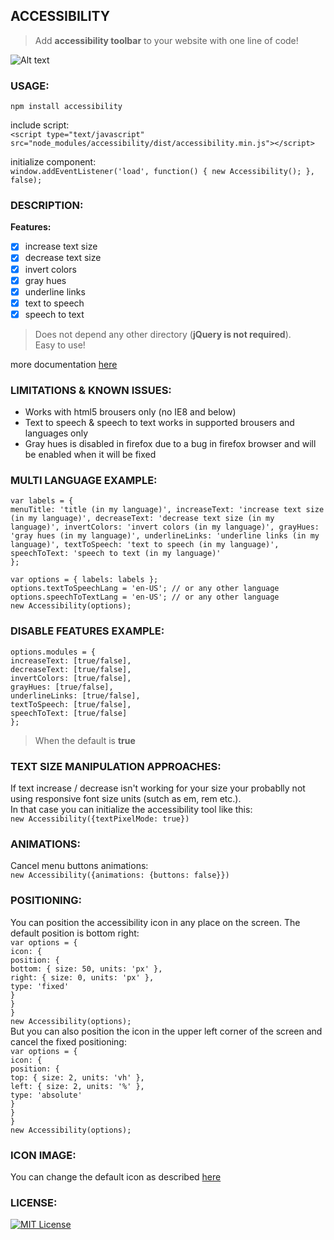 ## ACCESSIBILITY
>Add **accessibility toolbar** to your website with one line of code!

![Alt text](https://raw.githubusercontent.com/ranbuch/accessibility/master/accessibility.png "accessibility icon")

### USAGE:

`npm install accessibility`

include script:  
`<script type="text/javascript" src="node_modules/accessibility/dist/accessibility.min.js"></script>`  

initialize component:  
`window.addEventListener('load', function() {
    new Accessibility();
}, false);`

### DESCRIPTION:
**Features:**
- [x]  increase text size
- [x]  decrease text size
- [x]  invert colors
- [x]  gray hues
- [x]  underline links
- [x]  text to speech 
- [x]  speech to text

>Does not depend any other directory (**jQuery is not required**).  
Easy to use!
  
more documentation [here](https://ranbuch.github.io/accessibility/)

### LIMITATIONS & KNOWN ISSUES:
* Works with html5 brousers only (no IE8 and below)
* Text to speech & speech to text works in supported brousers and languages only
* Gray hues is disabled in firefox due to a bug in firefox browser and will be enabled when it will be fixed

### MULTI LANGUAGE EXAMPLE:

`var labels = {`  
    `menuTitle: 'title (in my language)',
    increaseText: 'increase text size (in my language)',
    decreaseText: 'decrease text size (in my language)',
    invertColors: 'invert colors (in my language)',
    grayHues: 'gray hues (in my language)',
    underlineLinks: 'underline links (in my language)',
    textToSpeech: 'text to speech (in my language)',
    speechToText: 'speech to text (in my language)'`  
`};`  

`var options = { labels: labels };`  
`options.textToSpeechLang = 'en-US'; // or any other language`  
`options.speechToTextLang = 'en-US'; // or any other language`  
`new Accessibility(options);`

### DISABLE FEATURES EXAMPLE:  
`options.modules = {`  
    `increaseText: [true/false],`  
    `decreaseText: [true/false],`  
    `invertColors: [true/false],`  
    `grayHues: [true/false],`  
    `underlineLinks: [true/false],`  
    `textToSpeech: [true/false],`  
    `speechToText: [true/false]`  
`};`

>When the default is **true**

### TEXT SIZE MANIPULATION APPROACHES:
If text increase / decrease isn't working for your size your probablly not using responsive font size units (sutch as em, rem etc.).  
In that case you can initialize the accessibility tool like this:  
`new Accessibility({textPixelMode: true})`

### ANIMATIONS:
Cancel menu buttons animations:  
`new Accessibility({animations: {buttons: false}})`

### POSITIONING:
You can position the accessibility icon in any place on the screen. The default position is bottom right:  
`var options = {`  
    `icon: {`  
        `position: {`  
            `bottom: { size: 50, units: 'px' },`  
            `right: { size: 0, units: 'px' },`  
            `type: 'fixed'`  
        `}`  
    `}`  
`}`  
`new Accessibility(options);`  
But you can also position the icon in the upper left corner of the screen and cancel the fixed positioning:  
`var options = {`  
    `icon: {`  
        `position: {`  
            `top: { size: 2, units: 'vh' },`  
            `left: { size: 2, units: '%' },`  
            `type: 'absolute'`  
        `}`  
    `}`  
`}`  
`new Accessibility(options);`

### ICON IMAGE:
You can change the default icon as described [here](https://ranbuch.github.io/accessibility#icon-image)

### LICENSE:
[![MIT License](https://img.shields.io/badge/license-MIT-blue.svg?style=flat)](https://spdx.org/licenses/MIT)